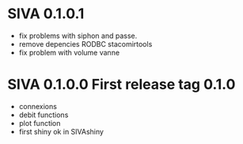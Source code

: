 

# SIVA 0.1.0.1 

* fix problems with siphon and passe.
* remove depencies RODBC stacomirtools
* fix problem with volume vanne

# SIVA 0.1.0.0 First release tag 0.1.0

* connexions
* debit functions
* plot function
* first shiny ok in SIVAshiny


